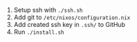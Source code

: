 1. Setup ssh with `./ssh.sh`
2. Add git to `/etc/nixos/configuration.nix`
2. Add created ssh key in `.ssh/` to GitHub
3. Run `./install.sh`
